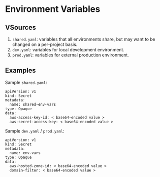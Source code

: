 # Environment Variables 

## VSources 
1. `shared.yaml`: variables that all environments share, but may want to be changed on a per-project basis.
2. `dev.yaml`: variables for local development environment. 
3. `prod.yaml`: variables for external production environment. 

## Examples 

Sample `shared.yaml`:
```
apiVersion: v1
kind: Secret
metadata:
  name: shared-env-vars
type: Opaque
data:
  aws-access-key-id: < base64-encoded value >
  aws-secret-access-key: < base64-encoded value >
```

Sample `dev.yaml` / `prod.yaml`: 
```
apiVersion: v1
kind: Secret
metadata:
  name: env-vars
type: Opaque
data:
  aws-hosted-zone-id: < base64-encoded value >
  domain-filter: < base64-encoded value >
```